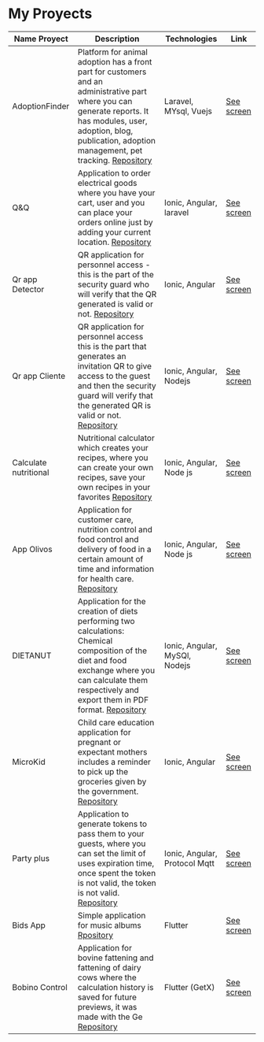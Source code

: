 # My Proyects

Name Proyect| Description | Technologies|  Link
------------ | ------------- | ------------- | -------------
AdoptionFinder| Platform for animal adoption has a front part for customers and an administrative part where you can generate reports. It has modules, user, adoption, blog, publication, adoption management, pet tracking. [Repository](https://github.com/xandyx2014/Adoption-finder) | Laravel, MYsql, Vuejs| [See screen](https://github.com/xandyx2014/Adoption-finder/blob/main/README.md)
Q&Q | Application to order electrical goods where you have your cart, user and you can place your orders online just by adding your current location. [Repository](https://github.com/xandyx2014/Q-Q-app) | Ionic, Angular, laravel  | [See screen](https://github.com/xandyx2014/Q-Q-app/blob/main/README.md)
Qr app Detector | QR application for personnel access - this is the part of the security guard who will verify that the QR generated is valid or not. [Repository](https://github.com/xandyx2014/Qr.guard-detector) | Ionic, Angular | [See screen](https://github.com/xandyx2014/Qr.guard-detector/blob/main/README.md)
Qr app Cliente | QR application for personnel access this is the part that generates an invitation QR to give access to the guest and then the security guard will verify that the generated QR is valid or not. [Repository](https://github.com/xandyx2014/Qr-Guard-cliente) | Ionic, Angular, Nodejs | [See screen](https://github.com/xandyx2014/Qr-Guard-cliente/blob/main/README.md)
Calculate nutritional | Nutritional calculator which creates your recipes, where you can create your own recipes, save your own recipes in your favorites [Repository](https://github.com/xandyx2014/Calculadora-nutricional)  | Ionic, Angular, Node js | [See screen](https://github.com/xandyx2014/Calculadora-nutricional/blob/master/README.md)
App Olivos | Application for customer care, nutrition control and food control and delivery of food in a certain amount of time and information for health care. [Repository](https://github.com/xandyx2014/Control-nutricional-Frontend-App) | Ionic, Angular, Node js | [See screen](https://github.com/xandyx2014/Control-nutricional-Frontend-App/blob/main/READNE.md)
DIETANUT | Application for the creation of diets performing two calculations: Chemical composition of the diet and food exchange where you can calculate them respectively and export them in PDF format. [Repository](https://github.com/xandyx2014/Control-de-dieta-app)| Ionic, Angular, MySQl, Nodejs | [See screen](https://github.com/xandyx2014/Control-de-dieta-app/blob/main/README.md)
MicroKid | Child care education application for pregnant or expectant mothers includes a reminder to pick up the groceries given by the government. [Repository](https://github.com/xandyx2014/microkitApp) | Ionic, Angular | [See screen](https://github.com/xandyx2014/microkitApp/blob/main/README.md)
Party plus | Application to generate tokens to pass them to your guests, where you can set the limit of uses expiration time, once spent the token is not valid, the token is not valid. [Repository](https://github.com/xandyx2014/app-qr-party) | Ionic, Angular, Protocol Mqtt | [See screen](https://github.com/xandyx2014/app-qr-party/blob/main/README.md)
Bids App | Simple application for music albums [Rpository](https://github.com/xandyx2014/Bids-app)| Flutter | [See screen](https://github.com/xandyx2014/Bids-app/blob/main/README.md)
Bobino Control | Application for bovine fattening and fattening of dairy cows where the calculation history is saved for future previews, it was made with the Ge [Repository](https://github.com/xandyx2014/control_bobino_app) | Flutter (GetX) | [See screen](https://github.com/xandyx2014/control_bobino_app/blob/master/README.md)
